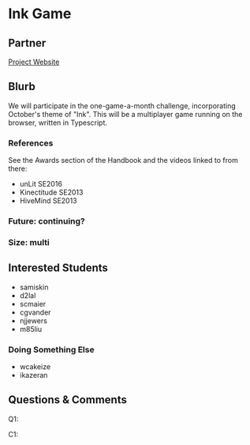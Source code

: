 # Ink Game

## Partner

[Project Website](http://www.onegameamonth.com/)

## Blurb

We will participate in the one-game-a-month challenge, incorporating October's
theme of "Ink".  This will be a multiplayer game running on the browser,
written in Typescript.

### References

See the Awards section of the Handbook and the videos linked to from there:
* unLit SE2016
* Kinectitude SE2013
* HiveMind SE2013


### Future: continuing?
### Size: multi

## Interested Students
- samiskin
- d2lal
- scmaier
- cgvander
- njjewers
- m85liu
### Doing Something Else
- wcakeize
- ikazeran


## Questions & Comments

Q1:

C1:
